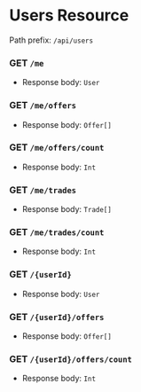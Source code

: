 # Users Resource
Path prefix: `/api/users`

### GET `/me`
- Response body: `User`

### GET `/me/offers`
- Response body: `Offer[]`

### GET `/me/offers/count`
- Response body: `Int`

### GET `/me/trades`
- Response body: `Trade[]`

### GET `/me/trades/count`
- Response body: `Int`

### GET `/{userId}`
- Response body: `User`

### GET `/{userId}/offers`
- Response body: `Offer[]`

### GET `/{userId}/offers/count`
- Response body: `Int`
